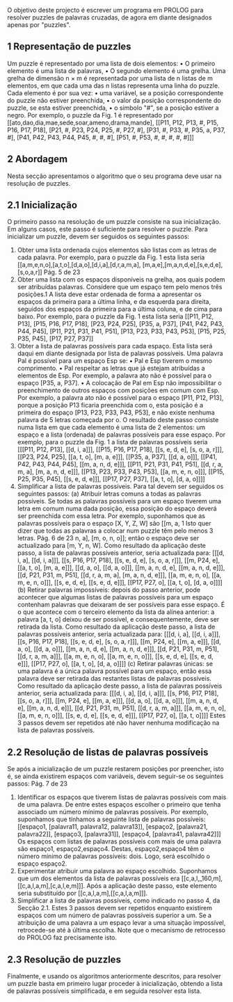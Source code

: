 O objetivo deste projecto é escrever um programa em PROLOG para resolver puzzles de
palavras cruzadas, de agora em diante designados apenas por "puzzles".

## 1 Representação de puzzles
Um puzzle é representado por uma lista de dois elementos:
• O primeiro elemento é uma lista de palavras,
• O segundo elemento é uma grelha.
Uma grelha de dimensão n × m é representada por uma lista de n listas de m elementos,
em que cada uma das n listas representa uma linha do puzzle. Cada elemento é por sua
vez:
• uma variável, se a posição correspondente do puzzle não estiver preenchida,
• o valor da posição correspondente do puzzle, se esta estiver preenchida,
• o símbolo "#", se a posição estiver a negro.
Por exemplo, o puzzle da Fig. 1 é representado por
[[ato,dao,dia,mae,sede,soar,ameno,drama,mande],
[[P11, P12, P13, #, P15, P16, P17, P18],
[P21, #, P23, P24, P25, #, P27, #],
[P31, #, P33, #, P35, a, P37, #],
[P41, P42, P43, P44, P45, #, #, #],
[P51, #, P53, #, #, #, #, #]]]
## 2 Abordagem
Nesta secção apresentamos o algoritmo que o seu programa deve usar na resolução de
puzzles.
## 2.1 Inicialização
O primeiro passo na resolução de um puzzle consiste na sua inicialização. Em alguns
casos, este passo é suficiente para resolver o puzzle.
Para inicializar um puzzle, devem ser seguidos os seguintes passos:
1. Obter uma lista ordenada cujos elementos são listas com as letras de cada palavra.
Por exemplo, para o puzzle da Fig. 1 esta lista seria
[[a,m,e,n,o],[a,t,o],[d,a,o],[d,i,a],[d,r,a,m,a],
[m,a,e],[m,a,n,d,e],[s,e,d,e],[s,o,a,r]]
Pág. 5 de 23
2. Obter uma lista com os espaços disponíveis na grelha, aos quais podem ser atribuídas palavras. Considere que um espaço tem pelo menos três posições.1 A lista deve
estar ordenada de forma a apresentar os espaços da primeira para a última linha, e
da esquerda para direita, seguidos dos espaços da primeira para a última coluna, e
de cima para baixo. Por exemplo, para o puzzle da Fig. 1 esta lista seria
[[P11, P12, P13], [P15, P16, P17, P18],
[P23, P24, P25],
[P35, a, P37],
[P41, P42, P43, P44, P45],
[P11, P21, P31, P41, P51],
[P13, P23, P33, P43, P53],
[P15, P25, P35, P45],
[P17, P27, P37]]
3. Obter a lista de palavras possíveis para cada espaço. Esta lista será daqui em diante
designada por lista de palavras possíveis. Uma palavra Pal é possível para um espaço
Esp se:
• Pal e Esp tiverem o mesmo comprimento.
• Pal respeitar as letras que já estejam atribuídas a elementos de Esp. Por exemplo, a palavra ato não é possível para o espaço [P35, a, P37].
• A colocação de Pal em Esp não impossibilitar o preenchimento de outros espaços com posições em comum com Esp. Por exemplo, a palavra ato não é
possível para o espaço [P11, P12, P13], porque a posição P13 ficaria preenchida com o, esta posição é a primeira do espaço [P13, P23, P33, P43, P53], e
não existe nenhuma palavra de 5 letras começada por o.
O resultado deste passo consiste numa lista em que cada elemento é uma lista de 2
elementos: um espaço e a lista (ordenada) de palavras possíveis para esse espaço.
Por exemplo, para o puzzle da Fig. 1 a lista de palavras possíveis seria
[[[P11, P12, P13], [[d, i, a]]],
[[P15, P16, P17, P18], [[s, e, d, e], [s, o, a, r]]],
[[P23, P24, P25], [[a, t, o], [m, a, e]]],
[[P35, a, P37], [[d, a, o]]],
[[P41, P42, P43, P44, P45], [[m, a, n, d, e]]],
[[P11, P21, P31, P41, P51], [[d, r, a, m, a], [m, a, n, d, e]]],
[[P13, P23, P33, P43, P53], [[a, m, e, n, o]]],
[[P15, P25, P35, P45], [[s, e, d, e]]],
[[P17, P27, P37], [[a, t, o], [d, a, o]]]]
4. Simplificar a lista de palavras possíveis. Para tal devem ser seguidos os seguintes
passos:
(a) Atribuir letras comuns a todas as palavras possíveis. Se todas as palavras possíveis para um espaço tiverem uma letra em comum numa dada posição, essa
posição do espaço deverá ser preenchida com essa letra. Por exemplo, suponhamos que as palavras possíveis para o espaço [X, Y, Z, W] são [[m, a,
1
Isto quer dizer que todas as palavras a colocar num puzzle têm pelo menos 3 letras.
Pág. 6 de 23
n, a], [m, o, n, o]]; então o espaço deve ser actualizado para [m, Y,
n, W]. Como resultado da aplicação deste passo, a lista de palavras possíveis
anterior, seria actualizada para:
[[[d, i, a], [[d, i, a]]],
[[s, P16, P17, P18], [[s, e, d, e], [s, o, a, r]]],
[[m, P24, e], [[a, t, o], [m, a, e]]],
[[d, a, o], [[d, a, o]]],
[[m, a, n, d, e], [[m, a, n, d, e]]],
[[d, P21, P31, m, P51], [[d, r, a, m, a], [m, a, n, d, e]]],
[[a, m, e, n, o], [[a, m, e, n, o]]],
[[s, e, d, e], [[s, e, d, e]]],
[[P17, P27, o], [[a, t, o], [d, a, o]]]]
(b) Retirar palavras impossíveis: depois do passo anterior, pode acontecer que algumas listas de palavras possíveis para um espaço contenham palavras que
deixaram de ser possíveis para esse espaço. É o que acontece com o terceiro
elemento da lista da alínea anterior: a palavra [a, t, o] deixou de ser possível, e consequentemente, deve ser retirada da lista. Como resultado da aplicação deste passo, a lista de palavras possíveis anterior, seria actualizada para:
[[[d, i, a], [[d, i, a]]],
[[s, P16, P17, P18], [[s, e, d, e], [s, o, a, r]]],
[[m, P24, e], [[m, a, e]]],
[[d, a, o], [[d, a, o]]],
[[m, a, n, d, e], [[m, a, n, d, e]]],
[[d, P21, P31, m, P51], [[d, r, a, m, a]]],
[[a, m, e, n, o], [[a, m, e, n, o]]],
[[s, e, d, e], [[s, e, d, e]]],
[[P17, P27, o], [[a, t, o], [d, a, o]]]]
(c) Retirar palavras únicas: se uma palavra é a única palavra possível para um
espaço, então essa palavra deve ser retirada das restantes listas de palavras
possíveis. Como resultado da aplicação deste passo, a lista de palavras possíveis anterior, seria actualizada para:
[[[d, i, a], [[d, i, a]]],
[[s, P16, P17, P18], [[s, o, a, r]]],
[[m, P24, e], [[m, a, e]]],
[[d, a, o], [[d, a, o]]],
[[m, a, n, d, e], [[m, a, n, d, e]]],
[[d, P21, P31, m, P51], [[d, r, a, m, a]]],
[[a, m, e, n, o], [[a, m, e, n, o]]],
[[s, e, d, e], [[s, e, d, e]]],
[[P17, P27, o], [[a, t, o]]]]
Estes 3 passos devem ser repetidos até não haver nenhuma modificação na lista de
palavras possíveis.
## 2.2 Resolução de listas de palavras possíveis
Se após a inicialização de um puzzle restarem posições por preencher, isto é, se ainda
existirem espaços com variáveis, devem seguir-se os seguintes passos:
Pág. 7 de 23
1. Identificar os espaços que tiverem listas de palavras possíveis com mais de uma
palavra. De entre estes espaços escolher o primeiro que tenha associado um número
mínimo de palavras possíveis. Por exemplo, suponhamos que tínhamos a seguinte
lista de palavras possíveis:
[[espaço1, [palavra11, palavra12, palavra13]],
[espaço2, [palavra21, palavra22]],
[espaço3, [palavra31]],
[espaço4, [palavra41, palavra42]]]
Os espaços com listas de palavras possíveis com mais de uma palavra são espaço1,
espaço2,espaço4. Destas, espaço2,espaço4 têm o número mínimo de palavras possíveis: dois. Logo, será escolhido o espaço espaço2.
2. Experimentar atribuir uma palavra ao espaço escolhido. Suponhamos que um dos
elementos da lista de palavras possíveis era
[[c,a,l,_160,m],[[c,a,l,a,m],[c,a,l,e,m]]]. Após a aplicação deste
passo, este elemento seria substituído por [[c,a,l,a,m],[[c,a,l,a,m]]].
3. Simplificar a lista de palavras possíveis, como indicado no passo 4, da Secção 2.1.
Estes 3 passos devem ser repetidos enquanto existirem espaços com um número de palavras possíveis superior a um. Se a atribuição de uma palavra a um espaço levar a uma
situação impossível, retrocede-se até à última escolha. Note que o mecanismo de retrocesso do PROLOG faz precisamente isto.
## 2.3 Resolução de puzzles
Finalmente, e usando os algoritmos anteriormente descritos, para resolver um puzzle
basta em primeiro lugar proceder à inicialização, obtendo a lista de palavras possíveis
simplificada, e em seguida resolver esta lista.

